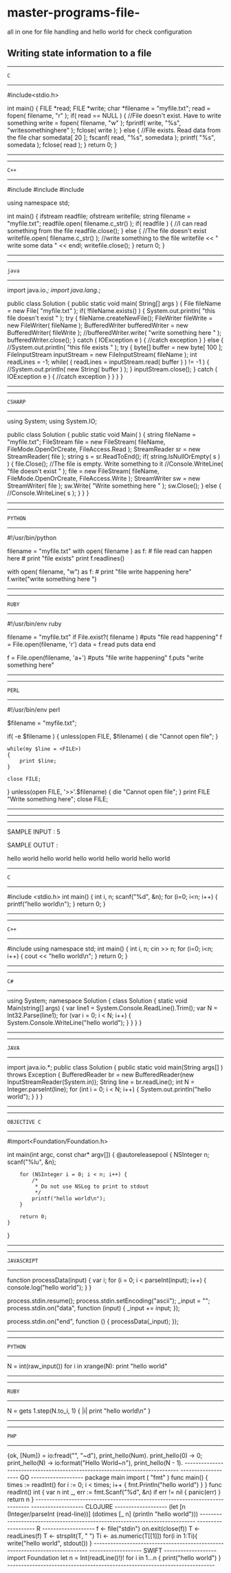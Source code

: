 # master-programs-file-
all in one for file handling and  hello world  for check configuration




Writing state information to a file
-----------------------------------





-------------------
	C
-------------------
#include<stdio.h>

int main()
{
    FILE *read;
    FILE *write;
    char *filename = "myfile.txt";
    read = fopen( filename, "r" );
    if( read == NULL )
    {
        //File doesn't exist. Have to write something
        write = fopen( filename, "w" );
        fprintf( write, "%s", "writesomethinghere" );
        fclose( write );
    }
    else
    {
        //File exists. Read data from the file
        char somedata[ 20 ];
        fscanf( read, "%s", somedata );
        printf( "%s", somedata );
        fclose( read );
    }
    return 0;
}



----------------------------------------------------------------------------


-------------------
	C++
-------------------

#include<iostream>
#include<fstream>
#include<string>

using namespace std;

int main()
{
    ifstream readfile;
    ofstream writefile;
    string filename = "myfile.txt";
    readfile.open( filename.c_str() );
    if( readfile )
    {
        //I can read something from the file
        readfile.close();
    }
    else
    {
        //The file doesn't exist
        writefile.open( filename.c_str() );
        //write something to the file
        writefile << " write some data " <&lt; endl;
        writefile.close();
    }
    return 0;
}



----------------------------------------------------------------------------


-------------------
	java
-------------------

import java.io.*;
import java.lang.*;

public class Solution
{
    public static void main( String[] args )
    {
        File fileName = new File( "myfile.txt" );
        if( !fileName.exists() )
        {
            System.out.println( "this file doesn't exist " );
            try
            {
                fileName.createNewFile();
                FileWriter fileWrite = new FileWriter( fileName );
                BufferedWriter bufferedWriter = new BufferedWriter( fileWrite );
                //bufferedWriter.write( "write something here " );
                bufferedWriter.close();
            } catch ( IOException e )
            {
                //catch exception
            }
        }
        else
        {
            //System.out.println( "this file exists " );
            try
            {
                byte[] buffer = new byte[ 100 ];
                FileInputStream inputStream  = new FileInputStream( fileName );
                int readLines = -1;
                while( ( readLines = inputStream.read( buffer ) ) != -1 )
                {
                    //System.out.println( new String( buffer ) );
                }
                inputStream.close();
            } catch ( IOException e )
            {
                //catch exception
            }
        }
    }
}

----------------------------------------------------------------------------



-------------------
	CSHARP
-------------------
using System;
using System.IO;


public class Solution
{
    public static void Main( )
    {
        string fileName = "myfile.txt";
        FileStream file = new FileStream( fileName, FileMode.OpenOrCreate, FileAccess.Read );
        StreamReader sr = new StreamReader( file );
        string s = sr.ReadToEnd();
        if( string.IsNullOrEmpty( s ) )
        {
            file.Close();
            //The file is empty. Write something to it
            //Console.WriteLine( "file doesn't exist " );
            file = new FileStream( fileName, FileMode.OpenOrCreate, FileAccess.Write );
            StreamWriter sw = new StreamWriter( file );
            sw.Write( "Write something here " );
            sw.Close();
        }
        else
        {
            //Console.WriteLine( s );
        }
    }
}



----------------------------------------------------------------------------



-------------------
	PYTHON
-------------------

#!/usr/bin/python

filename = "myfile.txt"
with open( filename ) as f:
    # file read can happen here
    # print "file exists"
    print f.readlines()

with open( filename, "w") as f:
    # print "file write happening here"
    f.write("write something here ")



----------------------------------------------------------------------------



-------------------
	RUBY
-------------------
#!/usr/bin/env ruby

filename = "myfile.txt"
if File.exist?( filename )
    #puts "file read happening"
    f = File.open(filename, 'r')
    data = f.read
    puts data
end

f = File.open(filename, 'a+')
#puts "file write happening"
f.puts "write something here"



----------------------------------------------------------------------------



-------------------
	PERL
-------------------

#!/usr/bin/env perl

$filename = "myfile.txt";

if( -e $filename )
{
    unless(open FILE, $filename)
    {
        die "Cannot open file";
    }

    while(my $line = <FILE>)
    {
        print $line;
    }

    close FILE;
}
unless(open FILE, '>>'.$filename)
{
    die "Cannot open file";
}
print FILE "Write something here";
close FILE;





----------------------------------------------------------------------------

----------------------------------------------------------------------------

----------------------------------------------------------------------------





SAMPLE INPUT : 
5



SAMPLE OUTUT : 

 hello world 
 hello world 
 hello world 
 hello world 
 hello world





-------------------
	C
-------------------
#include <stdio.h>
int main() {
    int i, n;
    scanf("%d", &n);
    for (i=0; i<n; i++) {
        printf("hello world\n");
    }
    return 0;
}




----------------------------------------------------------------------------




-------------------
	C++
-------------------

#include <iostream>
using namespace std;
int main() {
    int i, n;
    cin >> n;
    for (i=0; i<n; i++) {
        cout << "hello world\n";
    }
    return 0;
}




----------------------------------------------------------------------------




-------------------
	C#
-------------------
using System;
namespace Solution {
    class Solution {
        static void Main(string[] args) {
            var line1 = System.Console.ReadLine().Trim();
            var N = Int32.Parse(line1);
            for (var i = 0; i < N; i++) {
                System.Console.WriteLine("hello world");
            }
        }
    }
}




----------------------------------------------------------------------------



-------------------
	JAVA
-------------------
import java.io.*;
public class Solution {
    public static void main(String args[] ) throws Exception {
        BufferedReader br = new BufferedReader(new InputStreamReader(System.in));
        String line = br.readLine();
        int N = Integer.parseInt(line);
        for (int i = 0; i < N; i++) {
            System.out.println("hello world");
        }
    }
}





----------------------------------------------------------------------------



-------------------
	OBJECTIVE C
-------------------
#import<Foundation/Foundation.h>

int main(int argc, const char* argv[])
{
    @autoreleasepool {
        NSInteger n;
        scanf("%lu", &n);

        for (NSInteger i = 0; i < n; i++) {
            /*
             * Do not use NSLog to print to stdout
             */
            printf("hello world\n");
        }

        return 0;
    }
}






----------------------------------------------------------------------------




-------------------
	JAVASCRIPT
-------------------
function processData(input) {
    var i;
    for (i = 0; i < parseInt(input); i++) {
        console.log("hello world");
    }
}

process.stdin.resume();
process.stdin.setEncoding("ascii");
_input = "";
process.stdin.on("data", function (input) {
    _input += input;
});

process.stdin.on("end", function () {
   processData(_input);
});




----------------------------------------------------------------------------


-------------------
	PYTHON
-------------------
N = int(raw_input())
for i in xrange(N):
    print "hello world"



----------------------------------------------------------------------------



-------------------
	RUBY
-------------------
N = gets
1.step(N.to_i, 1) { |i| print "hello world\n" }


----------------------------------------------------------------------------



-------------------
	PHP
-------------------
<?php
fscanf(STDIN, "%d\n", $number);

for ( $i = 0; $i < $number; $i++) {
    echo "hello world\n";
}



----------------------------------------------------------------------------



-------------------
	LUA
-------------------
N = io.read ()
for i = 1, tonumber(N), 1 do
    print("hello world")
end


----------------------------------------------------------------------------





-------------------
 COMMON LISP(SBCL)
-------------------
(let ((n (parse-integer (read-line))))
    (dotimes (i n)
        (format t "hello world~%")))



----------------------------------------------------------------------------



-------------------
	ERLANG
-------------------
-module(solution).
-export([main/0]).

main() ->
    {ok, [Num]} = io:fread("", "~d"),
    print_hello(Num).

print_hello(0) ->
    0;
print_hello(N) ->
    io:format("Hello World~n"),
    print_hello(N - 1).






----------------------------------------------------------------------------





-------------------
	GO
-------------------


package main

import (
    "fmt"
)

func main() {
    times := readInt()
    for i := 0; i < times; i++ {
        fmt.Println("hello world")
    }
}

func readInt() int {
    var n int
    _, err := fmt.Scanf("%d", &n)

    if err != nil {
        panic(err)
    }

    return n
}








----------------------------------------------------------------------------



-------------------
	CLOJURE
-------------------

(let [n (Integer/parseInt (read-line))]
  (dotimes [_ n]
      (println "hello world")))





----------------------------------------------------------------------------



-------------------
	R
-------------------
f <- file("stdin")
on.exit(close(f))

T <- readLines(f)
T <- strsplit(T, " ")
Ti <- as.numeric(T[[1]])

for(i in 1:Ti){
    write("hello world", stdout())
}






----------------------------------------------------------------------------



-------------------
	SWIFT
-------------------
import Foundation

let n = Int(readLine()!)!

for i in 1...n {
    print("hello world")
}


---------------------------------------------------------------------------
